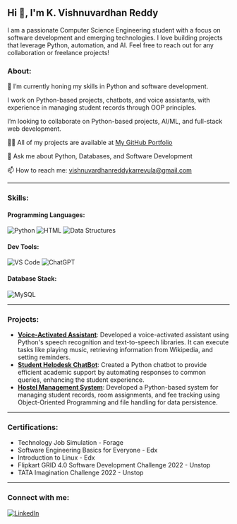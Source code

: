 ## Hi 👋, I'm K. Vishnuvardhan Reddy

I am a passionate Computer Science Engineering student with a focus on software development and emerging technologies. I love building projects that leverage Python, automation, and AI. Feel free to reach out for any collaboration or freelance projects!

### About:
🌱 I’m currently honing my skills in Python and software development.

I work on Python-based projects, chatbots, and voice assistants, with experience in managing student records through OOP principles.

I’m looking to collaborate on Python-based projects, AI/ML, and full-stack web development.

👨‍💻 All of my projects are available at [My GitHub Portfolio](https://github.com/yourusername)

💬 Ask me about Python, Databases, and Software Development

📫 How to reach me: vishnuvardhanreddykarrevula@gmail.com

---

### Skills:
#### **Programming Languages:**
![Python](https://img.shields.io/badge/-Python-blue) ![HTML](https://img.shields.io/badge/-HTML-orange) ![Data Structures](https://img.shields.io/badge/-DSA-brightgreen)

#### **Dev Tools:**
![VS Code](https://img.shields.io/badge/-VS%20Code-blue) ![ChatGPT](https://img.shields.io/badge/-ChatGPT-gray)

#### **Database Stack:**
![MySQL](https://img.shields.io/badge/-MySQL-lightgrey)

---

### Projects:
- **[Voice-Activated Assistant](link-to-project)**: Developed a voice-activated assistant using Python's speech recognition and text-to-speech libraries. It can execute tasks like playing music, retrieving information from Wikipedia, and setting reminders.
- **[Student Helpdesk ChatBot](link-to-project)**: Created a Python chatbot to provide efficient academic support by automating responses to common queries, enhancing the student experience.
- **[Hostel Management System](link-to-project)**: Developed a Python-based system for managing student records, room assignments, and fee tracking using Object-Oriented Programming and file handling for data persistence.

---

### Certifications:
- Technology Job Simulation - Forage
- Software Engineering Basics for Everyone - Edx
- Introduction to Linux - Edx
- Flipkart GRID 4.0 Software Development Challenge 2022 - Unstop
- TATA Imagination Challenge 2022 - Unstop

---

### Connect with me:
[![LinkedIn](https://img.shields.io/badge/-LinkedIn-blue)](https://www.linkedin.com/in/yourusername)

